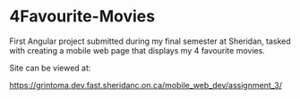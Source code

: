 # 4Favourite-Movies
 First Angular project submitted during my final semester at Sheridan, tasked with creating a mobile web page that displays my 4 favourite movies.

Site can be viewed at:

https://grintoma.dev.fast.sheridanc.on.ca/mobile_web_dev/assignment_3/
